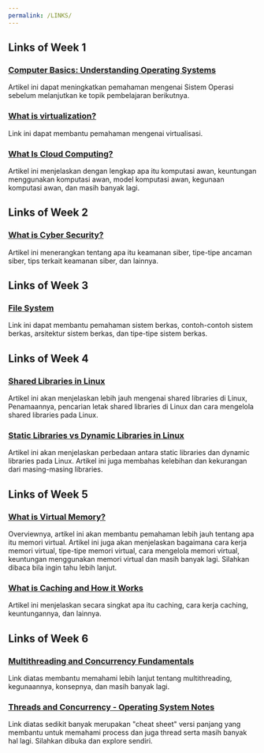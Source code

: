 ```yaml
---
permalink: /LINKS/
---
```


## Links of Week 1

### [Computer Basics: Understanding Operating Systems](https://edu.gcfglobal.org/en/computerbasics/understanding-operating-systems/1/)
Artikel ini dapat meningkatkan pemahaman mengenai Sistem Operasi sebelum melanjutkan ke topik pembelajaran berikutnya.

### [What is virtualization?](https://opensource.com/resources/virtualization)
Link ini dapat membantu pemahaman mengenai virtualisasi.

### [What Is Cloud Computing?](https://azure.microsoft.com/en-us/overview/what-is-cloud-computing/)
Artikel ini menjelaskan dengan lengkap apa itu komputasi awan, keuntungan menggunakan komputasi awan, model komputasi awan, kegunaan komputasi awan, dan masih banyak lagi.

## Links of Week 2

### [What is Cyber Security?](https://www.kaspersky.com/resource-center/definitions/what-is-cyber-security)
Artikel ini menerangkan tentang apa itu keamanan siber, tipe-tipe ancaman siber, tips terkait keamanan siber, dan lainnya.

## Links of Week 3

### [File System](https://www.javatpoint.com/file-system)
Link ini dapat membantu pemahaman sistem berkas, contoh-contoh sistem berkas, arsitektur sistem berkas, dan tipe-tipe sistem berkas.

## Links of Week 4

### [Shared Libraries in Linux](https://www.tecmint.com/understanding-shared-libraries-in-linux/)
Artikel ini akan menjelaskan lebih jauh mengenai shared libraries di Linux, Penamaannya, pencarian letak shared libraries di Linux dan cara mengelola shared libraries pada Linux.

### [Static Libraries vs Dynamic Libraries in Linux](https://medium.com/swlh/linux-basics-static-libraries-vs-dynamic-libraries-a7bcf8157779)
Artikel ini akan menjelaskan perbedaan antara static libraries dan dynamic libraries pada Linux. Artikel ini juga membahas kelebihan dan kekurangan dari masing-masing libraries.

## Links of Week 5

### [What is Virtual Memory?](https://searchstorage.techtarget.com/definition/virtual-memory)
Overviewnya, artikel ini akan membantu pemahaman lebih jauh tentang apa itu memori virtual. Artikel ini juga akan menjelaskan bagaimana cara kerja memori virtual, tipe-tipe memori virtual, cara mengelola memori virtual, keuntungan menggunakan memori virtual dan masih banyak lagi. Silahkan dibaca bila ingin tahu lebih lanjut.

### [What is Caching and How it Works](https://aws.amazon.com/id/caching/)
Artikel ini menjelaskan secara singkat apa itu caching, cara kerja caching, keuntungannya, dan lainnya.

## Links of Week 6

### [Multithreading and Concurrency Fundamentals](https://www.educative.io/blog/multithreading-and-concurrency-fundamentals)
Link diatas membantu memahami lebih lanjut tentang multithreading, kegunaannya, konsepnya, dan masih banyak lagi.

### [Threads and Concurrency - Operating System Notes](https://applied-programming.github.io/Operating-Systems-Notes/3-Threads-and-Concurrency/)
Link diatas sedikit banyak merupakan "cheat sheet" versi panjang yang membantu untuk memahami process dan juga thread serta masih banyak hal lagi. Silahkan dibuka dan explore sendiri.
